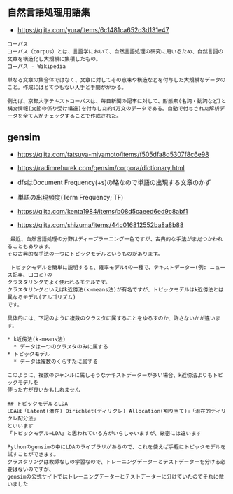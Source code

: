 ## 自然言語処理用語集
- https://qiita.com/yura/items/6c1481ca652d3d131e47

```
コーパス
コーパス（corpus）とは、言語学において、自然言語処理の研究に用いるため、自然言語の文章を構造化し大規模に集積したもの。
コーパス - Wikipedia

単なる文章の集合体ではなく、文章に対してその意味や構造などを付与した大規模なデータのこと。作成にはとてつもない人手と手間がかかる。

例えば、京都大学テキストコーパスは、毎日新聞の記事に対して、形態素(名詞・動詞など)と構文情報(文節の係り受け構造)を付与した約4万文のデータである。自動で付与された解析データを全て人がチェックすることで作成された。
```
## gensim
- https://qiita.com/tatsuya-miyamoto/items/f505dfa8d5307f8c6e98
- https://radimrehurek.com/gensim/corpora/dictionary.html
- dfsはDocument Frequency(+s)の略なので単語の出現する文章のかず
- 単語の出現頻度(Term Frequency; TF)


- https://qiita.com/kenta1984/items/b08d5caeed6ed9c8abf1
- https://qiita.com/shizuma/items/44c016812552ba8a8b88

```
 最近、自然言語処理の分野はディープラーニング一色ですが、古典的な手法がまだつかわれることもあります。
その古典的な手法の一つにトピックモデルというものがあります。

 トピックモデルを簡単に説明すると、確率モデルtの一種で、テキストデーター(例: ニュース記事、口コミ)の
クラスタリングでよく使われるモデルです。
クラスタリングといえばk近傍法(k-means法)が有名ですが、トピックモデルはk近傍法とは異なるモデル(アルゴリズム)
です。

具体的には、下記のように複数のクラスタに属することをゆるすのか、許さないかが違います。

* k近傍法(k-means法)
  * データは一つのクラスタのみに属する
* トピックモデル
  * データは複数のくらすたに属する

このように、複数のジャンルに属しそうなテキストデーターが多い場合、k近傍法よりもトピックモデルを
使った方が良いかもしれません

## トピックモデルとLDA
LDAは「Latent(潜在) Dirichlet(ディリクレ) Allocation(割り当て)」「潜在的ディリクレ配分法」
といいます
「トピックモデル=LDA」と思われている方がいらしゃいますが、厳密には違います

Pythonのgensimの中にLDAのライブラリがあるので、これを使えば手軽にトピックモデルを試すことができます。
クラスタリングは教師なしの学習なので、トレーニングデーターとテストデーターを分ける必要はないのですが、
gensimの公式サイトではトレーニングデーターとテストデーターに分けていたのでそれに倣いました


```